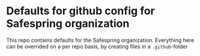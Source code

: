 # Defaults for github config for Safespring organization

This repo contains defaults for the Safespring organization. Everything here can
be overrided on a per repo basis, by creating files in a `.github`-folder

